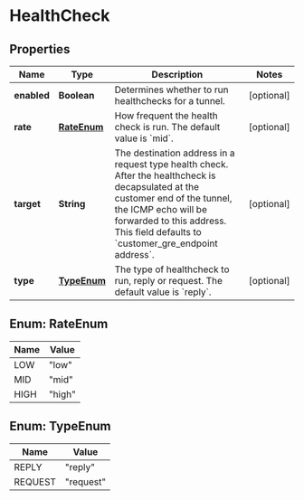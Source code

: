 # HealthCheck

## Properties
Name | Type | Description | Notes
------------ | ------------- | ------------- | -------------
**enabled** | **Boolean** | Determines whether to run healthchecks for a tunnel. |  [optional]
**rate** | [**RateEnum**](#RateEnum) | How frequent the health check is run. The default value is &#x60;mid&#x60;. |  [optional]
**target** | **String** | The destination address in a request type health check. After the healthcheck is decapsulated at the customer end of the tunnel, the ICMP echo will be forwarded to this address. This field defaults to &#x60;customer_gre_endpoint address&#x60;. |  [optional]
**type** | [**TypeEnum**](#TypeEnum) | The type of healthcheck to run, reply or request. The default value is &#x60;reply&#x60;. |  [optional]

<a name="RateEnum"></a>
## Enum: RateEnum
Name | Value
---- | -----
LOW | &quot;low&quot;
MID | &quot;mid&quot;
HIGH | &quot;high&quot;

<a name="TypeEnum"></a>
## Enum: TypeEnum
Name | Value
---- | -----
REPLY | &quot;reply&quot;
REQUEST | &quot;request&quot;
